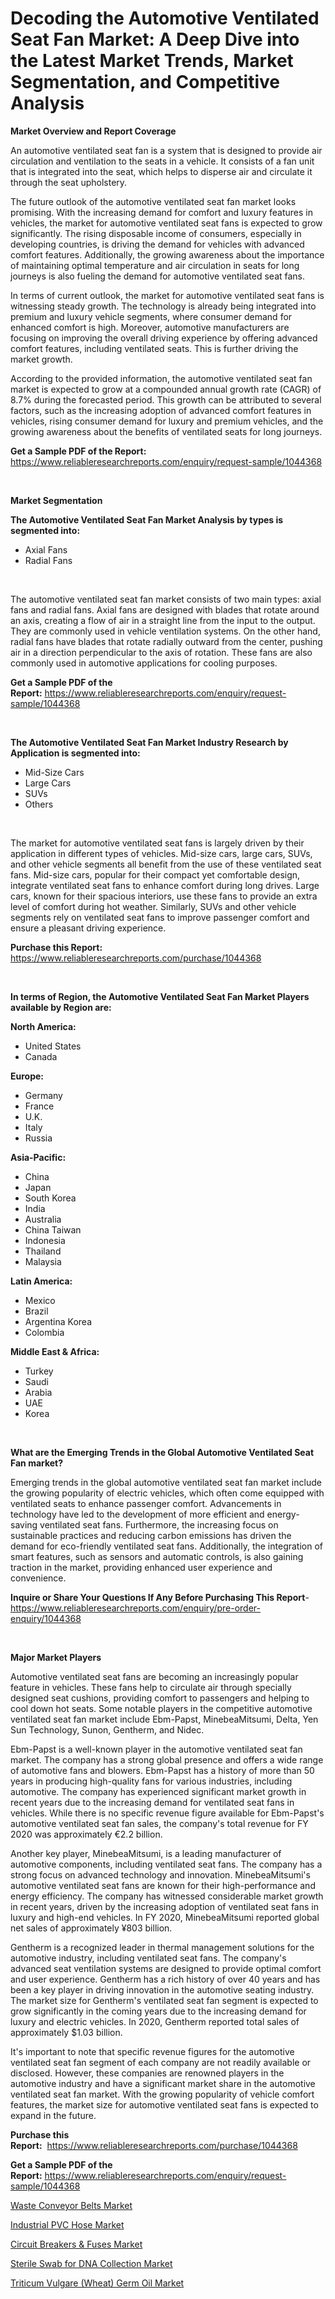 <p><h1>Decoding the Automotive Ventilated Seat Fan Market: A Deep Dive into the Latest Market Trends, Market Segmentation, and Competitive Analysis</h1></p><p><strong>Market Overview and Report Coverage</strong></p>
<p><p>An automotive ventilated seat fan is a system that is designed to provide air circulation and ventilation to the seats in a vehicle. It consists of a fan unit that is integrated into the seat, which helps to disperse air and circulate it through the seat upholstery.</p><p>The future outlook of the automotive ventilated seat fan market looks promising. With the increasing demand for comfort and luxury features in vehicles, the market for automotive ventilated seat fans is expected to grow significantly. The rising disposable income of consumers, especially in developing countries, is driving the demand for vehicles with advanced comfort features. Additionally, the growing awareness about the importance of maintaining optimal temperature and air circulation in seats for long journeys is also fueling the demand for automotive ventilated seat fans.</p><p>In terms of current outlook, the market for automotive ventilated seat fans is witnessing steady growth. The technology is already being integrated into premium and luxury vehicle segments, where consumer demand for enhanced comfort is high. Moreover, automotive manufacturers are focusing on improving the overall driving experience by offering advanced comfort features, including ventilated seats. This is further driving the market growth.</p><p>According to the provided information, the automotive ventilated seat fan market is expected to grow at a compounded annual growth rate (CAGR) of 8.7% during the forecasted period. This growth can be attributed to several factors, such as the increasing adoption of advanced comfort features in vehicles, rising consumer demand for luxury and premium vehicles, and the growing awareness about the benefits of ventilated seats for long journeys.</p></p>
<p><strong>Get a Sample PDF of the Report:</strong> <a href="https://www.reliableresearchreports.com/enquiry/request-sample/1044368">https://www.reliableresearchreports.com/enquiry/request-sample/1044368</a></p>
<p>&nbsp;</p>
<p><strong>Market Segmentation</strong></p>
<p><strong>The Automotive Ventilated Seat Fan Market Analysis by types is segmented into:</strong></p>
<p><ul><li>Axial Fans</li><li>Radial Fans</li></ul></p>
<p>&nbsp;</p>
<p><p>The automotive ventilated seat fan market consists of two main types: axial fans and radial fans. Axial fans are designed with blades that rotate around an axis, creating a flow of air in a straight line from the input to the output. They are commonly used in vehicle ventilation systems. On the other hand, radial fans have blades that rotate radially outward from the center, pushing air in a direction perpendicular to the axis of rotation. These fans are also commonly used in automotive applications for cooling purposes.</p></p>
<p><strong>Get a Sample PDF of the Report:</strong>&nbsp;<a href="https://www.reliableresearchreports.com/enquiry/request-sample/1044368">https://www.reliableresearchreports.com/enquiry/request-sample/1044368</a></p>
<p>&nbsp;</p>
<p><strong>The Automotive Ventilated Seat Fan Market Industry Research by Application is segmented into:</strong></p>
<p><ul><li>Mid-Size Cars</li><li>Large Cars</li><li>SUVs</li><li>Others</li></ul></p>
<p>&nbsp;</p>
<p><p>The market for automotive ventilated seat fans is largely driven by their application in different types of vehicles. Mid-size cars, large cars, SUVs, and other vehicle segments all benefit from the use of these ventilated seat fans. Mid-size cars, popular for their compact yet comfortable design, integrate ventilated seat fans to enhance comfort during long drives. Large cars, known for their spacious interiors, use these fans to provide an extra level of comfort during hot weather. Similarly, SUVs and other vehicle segments rely on ventilated seat fans to improve passenger comfort and ensure a pleasant driving experience.</p></p>
<p><strong>Purchase this Report:</strong>&nbsp; <a href="https://www.reliableresearchreports.com/purchase/1044368">https://www.reliableresearchreports.com/purchase/1044368</a></p>
<p>&nbsp;</p>
<p><strong>In terms of Region, the Automotive Ventilated Seat Fan Market Players available by Region are:</strong></p>
<p>
    <p> <strong> North America: </strong>
        <ul>
            <li>United States</li>
            <li>Canada</li>
        </ul>
        </p> 
    <p> <strong> Europe: </strong>
        <ul>
            <li>Germany</li>
            <li>France</li>
            <li>U.K.</li>
            <li>Italy</li>
            <li>Russia</li>
        </ul>
        </p> 
    <p> <strong> Asia-Pacific: </strong>
        <ul>
            <li>China</li>
            <li>Japan</li>
            <li>South Korea</li>
            <li>India</li>
            <li>Australia</li>
            <li>China Taiwan</li>
            <li>Indonesia</li>
            <li>Thailand</li>
            <li>Malaysia</li>
        </ul>
        </p> 
    <p> <strong> Latin America: </strong>
        <ul>
            <li>Mexico</li>
            <li>Brazil</li>
            <li>Argentina Korea</li>
            <li>Colombia</li>
        </ul>
        </p> 
    <p> <strong> Middle East & Africa: </strong>
        <ul>
            <li>Turkey</li>
            <li>Saudi</li>
            <li>Arabia</li>
            <li>UAE</li>
            <li>Korea</li>
        </ul>
    </p>
    </p>
<p>&nbsp;</p>
<p><strong>What are the Emerging Trends in the Global Automotive Ventilated Seat Fan market?</strong></p>
<p><p>Emerging trends in the global automotive ventilated seat fan market include the growing popularity of electric vehicles, which often come equipped with ventilated seats to enhance passenger comfort. Advancements in technology have led to the development of more efficient and energy-saving ventilated seat fans. Furthermore, the increasing focus on sustainable practices and reducing carbon emissions has driven the demand for eco-friendly ventilated seat fans. Additionally, the integration of smart features, such as sensors and automatic controls, is also gaining traction in the market, providing enhanced user experience and convenience.</p></p>
<p><strong>Inquire or Share Your Questions If Any Before Purchasing This Report</strong>- <a href="https://www.reliableresearchreports.com/enquiry/pre-order-enquiry/1044368">https://www.reliableresearchreports.com/enquiry/pre-order-enquiry/1044368</a></p>
<p>&nbsp;</p>
<p><strong>Major Market Players</strong></p>
<p><p>Automotive ventilated seat fans are becoming an increasingly popular feature in vehicles. These fans help to circulate air through specially designed seat cushions, providing comfort to passengers and helping to cool down hot seats. Some notable players in the competitive automotive ventilated seat fan market include Ebm-Papst, MinebeaMitsumi, Delta, Yen Sun Technology, Sunon, Gentherm, and Nidec.</p><p>Ebm-Papst is a well-known player in the automotive ventilated seat fan market. The company has a strong global presence and offers a wide range of automotive fans and blowers. Ebm-Papst has a history of more than 50 years in producing high-quality fans for various industries, including automotive. The company has experienced significant market growth in recent years due to the increasing demand for ventilated seat fans in vehicles. While there is no specific revenue figure available for Ebm-Papst's automotive ventilated seat fan sales, the company's total revenue for FY 2020 was approximately €2.2 billion.</p><p>Another key player, MinebeaMitsumi, is a leading manufacturer of automotive components, including ventilated seat fans. The company has a strong focus on advanced technology and innovation. MinebeaMitsumi's automotive ventilated seat fans are known for their high-performance and energy efficiency. The company has witnessed considerable market growth in recent years, driven by the increasing adoption of ventilated seat fans in luxury and high-end vehicles. In FY 2020, MinebeaMitsumi reported global net sales of approximately ¥803 billion.</p><p>Gentherm is a recognized leader in thermal management solutions for the automotive industry, including ventilated seat fans. The company's advanced seat ventilation systems are designed to provide optimal comfort and user experience. Gentherm has a rich history of over 40 years and has been a key player in driving innovation in the automotive seating industry. The market size for Gentherm's ventilated seat fan segment is expected to grow significantly in the coming years due to the increasing demand for luxury and electric vehicles. In 2020, Gentherm reported total sales of approximately $1.03 billion.</p><p>It's important to note that specific revenue figures for the automotive ventilated seat fan segment of each company are not readily available or disclosed. However, these companies are renowned players in the automotive industry and have a significant market share in the automotive ventilated seat fan market. With the growing popularity of vehicle comfort features, the market size for automotive ventilated seat fans is expected to expand in the future.</p></p>
<p><strong>Purchase this Report:</strong>&nbsp;&nbsp;<a href="https://www.reliableresearchreports.com/purchase/1044368">https://www.reliableresearchreports.com/purchase/1044368</a></p>
<p></p>
<p><strong>Get a Sample PDF of the Report:</strong>&nbsp;<a href="https://www.reliableresearchreports.com/enquiry/request-sample/1044368">https://www.reliableresearchreports.com/enquiry/request-sample/1044368</a></p>
<p><p><a href="https://medium.com/@sk99912151/waste-conveyor-belts-market-insights-into-market-cagr-market-trends-and-growth-strategies-b3b9bd568343">Waste Conveyor Belts Market</a></p><p><a href="https://github.com/melchekhinf/Market-Research-Report-List-1/blob/main/industrial-pvc-hose-market.md">Industrial PVC Hose Market</a></p><p><a href="https://github.com/merzlyukov93/Market-Research-Report-List-1/blob/main/circuit-breakers-fuses-market.md">Circuit Breakers & Fuses Market</a></p><p><a href="https://medium.com/@sainreportprime/sterile-swab-for-dna-collection-market-the-key-to-successful-business-strategy-forecast-till-2030-e5849320919f">Sterile Swab for DNA Collection Market</a></p><p><a href="https://www.linkedin.com/pulse/triticum-vulgare-wheat-germ-oil-market-share-amp-new-j1qoe/">Triticum Vulgare (Wheat) Germ Oil Market</a></p></p>